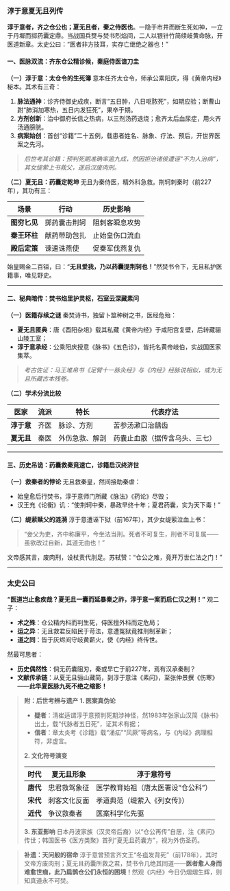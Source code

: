 ### **淳于意夏无且列传**

**淳于意者，齐之仓公也；夏无且者，秦之侍医也**。一隐于市井而断生死如神，一立于丹墀而掷药囊定鼎。当战国兵燹与焚书烈焰间，二人以银针竹简续岐黄命脉，开医道新章。太史公曰：“医者非方技耳，实存亡继绝之器也！”

#### **一、医脉双流：齐东仓公精诊候，秦庭侍医谙刀圭**

**（一）淳于意：太仓令的生死簿**
 意本任齐太仓令，师承公乘阳庆，得《黄帝内经》秘本。其术有三奇：

1. **脉法通神**：诊齐侍御史成疾，断言“五日肿，八日呕脓死”，如期应验；断曹山跗“肺消加寒热，五日内发狂死”，果卒于期。
2. **方剂创新**：治中御府长信之热病，以三剂汤药退烧；愈齐太后血尿症，用火齐汤通膀胱。
3. **病案始创**：首创“诊籍”二十五例，载患者姓名、脉象、疗法、预后，开世界医案之先河。

> *后世考其诊籍：预判死期准确率逾九成，然因拒治诸侯遭诬“不为人治病”，其女缇萦上书救父，遂启汉废肉刑。*

**（二）夏无且：药囊定乾坤**
 无且为秦侍医，精外科急救。荆轲刺秦时（前227年），其功有三：

| **场景**     | 行动         | 历史影响       |
| ------------ | ------------ | -------------- |
| **图穷匕见** | 掷药囊击荆轲 | 阻刺客瞬息攻势 |
| **秦王环柱** | 献药带助包扎 | 止始皇伤口流血 |
| **殿后定策** | 谏速诛燕使   | 促秦军伐燕复仇 |

始皇赐金二百镒，曰：“**无且爱我，乃以药囊提荆轲也！**”然焚书令下，无且私护医籍事，唯见野史。

------

#### **二、秘典暗传：焚书焰里护灵枢，石室云深藏素问**

**（一）医籍存续之谜**
 秦焚诗书，独留卜筮种树之书，医经危殆：

- **夏无且匿典**：唐《酉阳杂俎》载其私藏《黄帝内经》于咸阳宫复壁，后转藏骊山陵工室；
- **淳于意承经**：公乘阳庆授意《脉书》《五色诊》，皆托名黄帝岐伯，实战国医家集萃。

> *考古佐证：马王堆帛书《足臂十一脉灸经》与《内经》经脉说相似，或为无且所藏古本残卷。*

**（二）学术分流比较**

| **医家**   | 流派 | 特长           | 代表疗法                       |
| ---------- | ---- | -------------- | ------------------------------ |
| **淳于意** | 齐医 | 脉诊、方剂     | 苦参汤漱口治龋齿               |
| **夏无且** | 秦医 | 外伤急救、解剖 | 药囊止血散（据传含乌头、三七） |

------

#### **三、历史吊诡：药囊救秦竟速亡，诊籍启汉终济世**

**（一）救秦者的悖论**
 无且救秦皇，然间接助秦虐：

- 始皇愈后行焚书，淳于意师门所藏《脉法》《药论》尽毁；
- 汉王充《论衡》讥：“使荆轲中秦，暴政早终十年；夏君药囊，实为天下毒！”

**（二）缇萦赎父的涟漪**
 淳于意遭诬下狱（前167年），其少女缇萦泣血上书：

> “妾父为吏，齐中称廉平，今坐法当刑。死者不可复生，刑者不可复属——虽欲改过自新，其道无由也！”

文帝感其言，废肉刑，设杖责代刖足。苏轼赞：“仓公之难，竟开万世仁法之门！”

------

### **太史公曰**

**“医道岂止愈疾哉？夏无且一囊而延暴秦之祚，淳于意一案而启仁汉之刑！”** 观二子：

- **术之殊**：仓公精内科而判生死，侍医擅外科而定危局；
- **运之异**：无且救君反陷民于苛法，意遭冤狱竟推刑制革新；
- **道之同**：皆于灰烬间守岐黄薪火，使《内经》终传世。

然最可思者：

- **历史偶然性**：倘无药囊阻刃，秦或早亡于前227年，焉有汉承秦制？
- **文献传承链**：从夏无且骊山藏简，到淳于意注《素问》，至张仲景撰《伤寒》——**此华夏医脉九死不绝之缩影！**

> **附：后世考辨与遗产**
>  ​**​1. 医案真伪论​**​
>
> - **疑者**：清崔适谓淳于意预判死期涉神怪，然1983年张家山汉简《脉书》出土，载“代脉者五日死”，证其术有据；
> - **信者**：章太炎考《诊籍》载“涌疝”“风厥”等病名，与《内经》病理相符，非虚言。
>
> **2. 文化符号演变**
>
> | **时代** | 夏无且形象   | 淳于意符号                         |
> | -------- | ------------ | ---------------------------------- |
> | **唐代** | 忠君救驾象征 | 医学教育始祖（唐太医署设“仓公科”） |
> | **宋代** | 刺客文化反面 | 孝道典范（缇萦入《列女传》）       |
> | **近代** | 争议救秦者   | 医案科学化先驱                     |
>
> **3. 东亚影响**
>  日本丹波家族（汉灵帝后裔）以“仓公再传”自居，注《素问》传世；韩国医书《医方类聚》首列“夏无且药囊方”，视为外伤圣药。

> **补遗：天问般的宿命**
>  淳于意曾预言齐文王“冬疽发背死”（前178年），其时文帝方废肉刑；夏无且药囊所救之君，焚书令几绝其同道——​**​医者愈人身而难愈世痼，此乃扁鹊仓公们永恒的困境！​**​ 然观《内经》今日仍熠熠生辉，则知真道永不可焚。